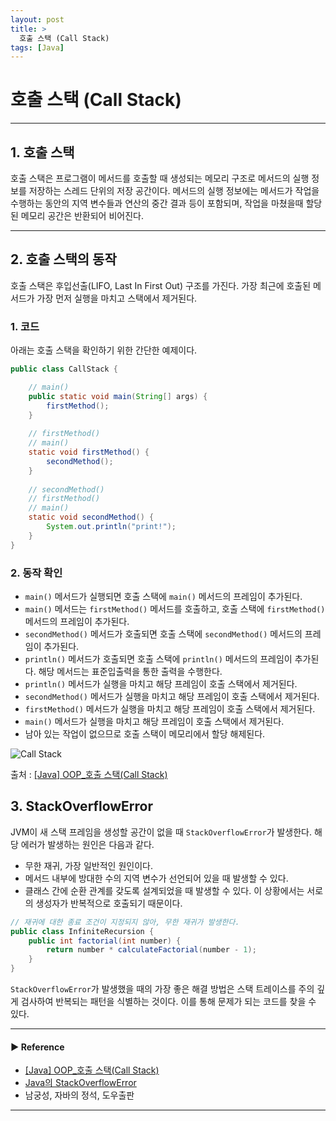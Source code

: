 ```yaml
---
layout: post
title: >
  호출 스택 (Call Stack)
tags: [Java]
---
```


# 호출 스택 (Call Stack)

---

## 1. 호출 스택
호출 스택은 프로그램이 메서드를 호출할 때 생성되는 메모리 구조로 메서드의 실행 정보를 저장하는 스레드 단위의 저장 공간이다. 
메서드의 실행 정보에는 메서드가 작업을 수행하는 동안의 지역 변수들과 연산의 중간 결과 등이 포함되며, 작업을 마쳤을때 할당된 메모리 공간은 반환되어 비어진다.

---

## 2. 호출 스택의 동작
호출 스택은 후입선출(LIFO, Last In First Out) 구조를 가진다. 가장 최근에 호출된 메서드가 가장 먼저 실행을 마치고 스택에서 제거된다.

### 1. 코드
아래는 호출 스택을 확인하기 위한 간단한 예제이다.
```java
public class CallStack {

    // main()
    public static void main(String[] args) {
        firstMethod();
    }
    
    // firstMethod()
    // main()
    static void firstMethod() {
        secondMethod();
    }
    
    // secondMethod()
    // firstMethod()
    // main()
    static void secondMethod() { 
        System.out.println("print!");
    }
}
```

### 2. 동작 확인
- `main()` 메서드가 실행되면 호출 스택에 `main()` 메서드의 프레임이 추가된다. 
- `main()` 메서드는 `firstMethod()` 메서드를 호출하고, 호출 스택에 `firstMethod()` 메서드의 프레임이 추가된다. 
- `secondMethod()` 메서드가 호출되면 호출 스택에 `secondMethod()` 메서드의 프레임이 추가된다.
- `println()` 메서드가 호출되면 호출 스택에 `println()` 메서드의 프레임이 추가된다. 해당 메서드는 표준입출력을 통한 출력을 수행한다.
- `println()` 메서드가 실행을 마치고 해당 프레임이 호출 스택에서 제거된다.
- `secondMethod()` 메서드가 실행을 마치고 해당 프레임이 호출 스택에서 제거된다.
- `firstMethod()` 메서드가 실행을 마치고 해당 프레임이 호출 스택에서 제거된다.
- `main()` 메서드가 실행을 마치고 해당 프레임이 호출 스택에서 제거된다.
- 남아 있는 작업이 없으므로 호출 스택이 메모리에서 할당 해제된다.

![Call Stack](https://drive.google.com/uc?export=view&id=1csiR7fODAzKQt6SEAUEfKqEAjRuHw9bW )

출처 : [[Java] OOP_호출 스택(Call Stack)](https://velog.io/@jeong11/Java-OOP-callstack)

## 3. StackOverflowError
JVM이 새 스택 프레임을 생성할 공간이 없을 때 `StackOverflowError`가 발생한다. 해당 에러가 발생하는 원인은 다음과 같다.

- 무한 재귀, 가장 일반적인 원인이다.
- 메서드 내부에 방대한 수의 지역 변수가 선언되어 있을 때 발생할 수 있다.
- 클래스 간에 순환 관계를 갖도록 설계되었을 때 발생할 수 있다. 이 상황에서는 서로의 생성자가 반복적으로 호출되기 때문이다.

```java
// 재귀에 대한 종료 조건이 지정되지 않아, 무한 재귀가 발생한다.
public class InfiniteRecursion {
    public int factorial(int number) {
        return number * calculateFactorial(number - 1);
    }
}
```

`StackOverflowError`가 발생했을 때의 가장 좋은 해결 방법은 스택 트레이스를 주의 깊게 검사하여 반복되는 패턴을 식별하는 것이다. 이를 통해 문제가 되는 코드를 찾을 수 있다.

---
#### ▶ Reference
- [[Java] OOP_호출 스택(Call Stack)](https://velog.io/@jeong11/Java-OOP-callstack)
- [Java의 StackOverflowError](https://recordsoflife.tistory.com/1220)
- 남궁성, 자바의 정석, 도우출판

---